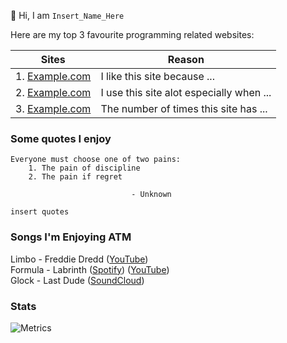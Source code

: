 <!-- YOUR ABOUT ME -->
:wave: Hi, I am `Insert_Name_Here`

Here are my top 3 favourite programming related websites:

| Sites                              | Reason
|------------------------------------|------------------------------------------|
| 1. [Example.com](https://example.com) | I like this site because ...             |
| 2. [Example.com](https://example.com) | I use this site alot especially when ... |
| 3. [Example.com](https://example.com) | The number of times this site has ...    |

### Some quotes I enjoy
```
Everyone must choose one of two pains:
    1. The pain of discipline
    2. The pain if regret
        
                           - Unknown
```

```
insert quotes
```

### Songs I'm Enjoying ATM
Limbo - Freddie Dredd ([YouTube](https://youtu.be/yl6rhI20YgU))
<br />
Formula - Labrinth ([Spotify](https://open.spotify.com/)) ([YouTube](https://youtube.com))
<br />
Glock - Last Dude ([SoundCloud](https://soundcloud.com))

### Stats 
![Metrics](https://metrics.lecoq.io/`username`?template=classic&isocalendar=1&languages=1&habits=1&followup=1&introduction=1&achievements=1&notable=1&code=1&base=header%2C%20activity%2C%20community%2C%20repositories%2C%20metadata&base.indepth=false&base.hireable=false&base.skip=false&isocalendar=false&isocalendar.duration=half-year&languages=false&languages.limit=8&languages.threshold=0%25&languages.other=false&languages.colors=github&languages.sections=most-used&languages.indepth=false&languages.analysis.timeout=15&languages.analysis.timeout.repositories=7.5&languages.categories=markup%2C%20programming&languages.recent.categories=markup%2C%20programming&languages.recent.load=300&languages.recent.days=14&habits=false&habits.from=200&habits.days=14&habits.facts=true&habits.charts=false&habits.charts.type=classic&habits.trim=false&habits.languages.limit=8&habits.languages.threshold=0%25&followup=false&followup.sections=repositories&followup.indepth=false&followup.archived=true&introduction=false&introduction.title=true&achievements=false&achievements.threshold=S&achievements.secrets=true&achievements.display=detailed&achievements.limit=0&notable=false&notable.from=organization&notable.repositories=false&notable.indepth=false&notable.types=commit&notable.self=false&code=false&code.lines=12&code.load=400&code.days=3&code.visibility=public)
<!-- Insert your GitHub username instead of `username` in the link above -->
